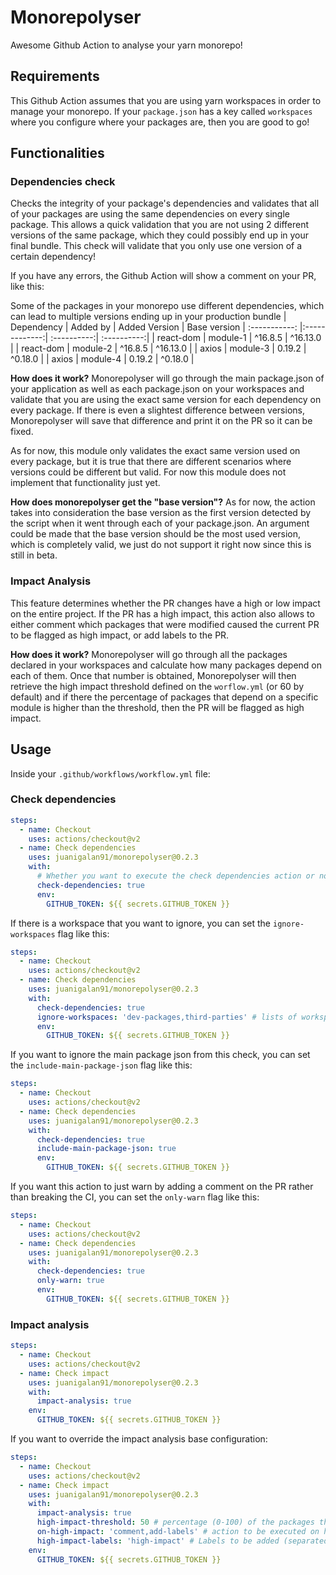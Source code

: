 # Monorepolyser

Awesome Github Action to analyse your yarn monorepo!

## Requirements
This Github Action assumes that you are using yarn workspaces in order to manage your monorepo. If your `package.json` has a key called `workspaces` where you configure where your packages are, then you are good to go!

## Functionalities
### Dependencies check

Checks the integrity of your package's dependencies and validates that all of your packages are using the same dependencies on every single package. This allows a quick validation that you are not using 2 different versions of the same package, which they could possibly end up in your final bundle. This check will validate that you only use one version of a certain dependency!

If you have any errors, the Github Action will show a comment on your PR, like this:

Some of the packages in your monorepo use different dependencies, which can lead to multiple versions ending up in your production bundle
| Dependency | Added by | Added Version | Base version
| :-----------: |:-------------:| :----------:| :----------:|
| react-dom | module-1 | ^16.8.5 | ^16.13.0 |
| react-dom | module-2 | ^16.8.5 | ^16.13.0 |
| axios | module-3 | 0.19.2 | ^0.18.0 |
| axios | module-4 | 0.19.2 | ^0.18.0 |

**How does it work?**
Monorepolyser will go through the main package.json of your application as well as each package.json on your workspaces and validate that you are using the exact same version for each dependency on every package. If there is even a slightest difference between versions, Monorepolyser will save that difference and print it on the PR so it can be fixed.

As for now, this module only validates the exact same version used on every package, but it is true that there are different scenarios where versions could be different but valid. For now this module does not implement that functionality just yet.

**How does monorepolyser get the "base version"?**
As for now, the action takes into consideration the base version as the first version detected by the script when it went through each of your package.json. An argument could be made that the base version should be the most used version, which is completely valid, we just do not support it right now since this is still in beta.

### Impact Analysis

This feature determines whether the PR changes have a high or low impact on the entire project. If the PR has a high impact, this action also allows to either comment which packages that were modified caused the current PR to be flagged as high impact, or add labels to the PR.

**How does it work?**
Monorepolyser will go through all the packages declared in your workspaces and calculate how many packages depend on each of them. Once that number is obtained, Monorepolyser will then retrieve the high impact threshold defined on the `worflow.yml` (or 60 by default) and if there the percentage of packages that depend on a specific module is higher than the threshold, then the PR will be flagged as high impact.

## Usage

Inside your `.github/workflows/workflow.yml` file:

### Check dependencies 
```yaml
steps:
  - name: Checkout	
    uses: actions/checkout@v2	
  - name: Check dependencies
    uses: juanigalan91/monorepolyser@0.2.3
    with:
      # Whether you want to execute the check dependencies action or not
      check-dependencies: true
      env:
        GITHUB_TOKEN: ${{ secrets.GITHUB_TOKEN }}
```

If there is a workspace that you want to ignore, you can set the `ignore-workspaces` flag like this:

```yaml
steps:
  - name: Checkout	
    uses: actions/checkout@v2	
  - name: Check dependencies
    uses: juanigalan91/monorepolyser@0.2.3
    with:
      check-dependencies: true
      ignore-workspaces: 'dev-packages,third-parties' # lists of workspaces to ignore from the check, list of strings separated by a comma
      env:
        GITHUB_TOKEN: ${{ secrets.GITHUB_TOKEN }}
```

If you want to ignore the main package json from this check, you can set the `include-main-package-json` flag like this:

```yaml
steps:
  - name: Checkout	
    uses: actions/checkout@v2	
  - name: Check dependencies
    uses: juanigalan91/monorepolyser@0.2.3
    with:
      check-dependencies: true
      include-main-package-json: true
      env:
        GITHUB_TOKEN: ${{ secrets.GITHUB_TOKEN }}
```

If you want this action to just warn by adding a comment on the PR rather than breaking the CI, you can set the `only-warn` flag like this:

```yaml
steps:
  - name: Checkout	
    uses: actions/checkout@v2	
  - name: Check dependencies
    uses: juanigalan91/monorepolyser@0.2.3
    with:
      check-dependencies: true
      only-warn: true
      env:
        GITHUB_TOKEN: ${{ secrets.GITHUB_TOKEN }}
```

### Impact analysis

```yaml
steps:		
  - name: Checkout	
    uses: actions/checkout@v2	
  - name: Check impact
    uses: juanigalan91/monorepolyser@0.2.3
    with:
      impact-analysis: true
    env:
      GITHUB_TOKEN: ${{ secrets.GITHUB_TOKEN }}
```

If you want to override the impact analysis base configuration:

```yaml
steps:		
  - name: Checkout	
    uses: actions/checkout@v2	
  - name: Check impact
    uses: juanigalan91/monorepolyser@0.2.3
    with:
      impact-analysis: true
      high-impact-threshold: 50 # percentage (0-100) of the packages that will be impacted by this PR in order for it to be of high impact
      on-high-impact: 'comment,add-labels' # action to be executed on high impact PR. it can be 'comment', 'add-labels' or multiple, separated by a comma
      high-impact-labels: 'high-impact' # Labels to be added (separated by a comma) if the PR has a high impact
    env:
      GITHUB_TOKEN: ${{ secrets.GITHUB_TOKEN }}
```